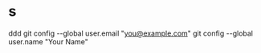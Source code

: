 # s

ddd
 git config --global user.email "you@example.com"
git config --global user.name "Your Name"   